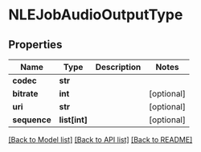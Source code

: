# NLEJobAudioOutputType

## Properties
Name | Type | Description | Notes
------------ | ------------- | ------------- | -------------
**codec** | **str** |  | 
**bitrate** | **int** |  | [optional] 
**uri** | **str** |  | [optional] 
**sequence** | **list[int]** |  | [optional] 

[[Back to Model list]](../README.md#documentation-for-models) [[Back to API list]](../README.md#documentation-for-api-endpoints) [[Back to README]](../README.md)


